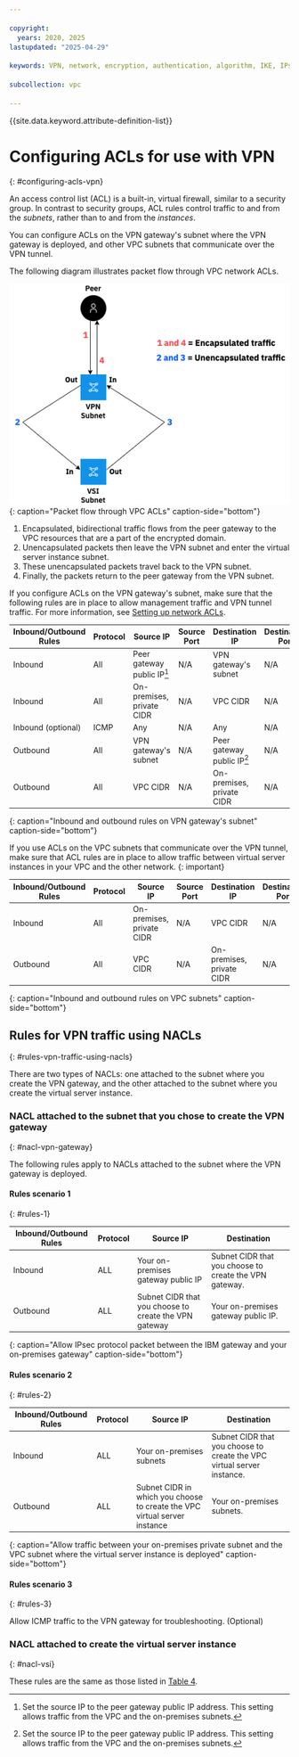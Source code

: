 ```yaml
---

copyright:
  years: 2020, 2025
lastupdated: "2025-04-29"

keywords: VPN, network, encryption, authentication, algorithm, IKE, IPsec, policies, gateway

subcollection: vpc

---
```


{{site.data.keyword.attribute-definition-list}}

# Configuring ACLs for use with VPN
{: #configuring-acls-vpn}

An access control list (ACL) is a built-in, virtual firewall, similar to a security group. In contrast to security groups, ACL rules control traffic to and from the _subnets_, rather than to and from the _instances_.

You can configure ACLs on the VPN gateway's subnet where the VPN gateway is deployed, and other VPC subnets that communicate over the VPN tunnel.

The following diagram illustrates packet flow through VPC network ACLs.

![Packet flow through VPC ACLs](images/vpc-traffic-flow.png){: caption="Packet flow through VPC ACLs" caption-side="bottom"}

1. Encapsulated, bidirectional traffic flows from the peer gateway to the VPC resources that are a part of the encrypted domain.
1. Unencapsulated packets then leave the VPN subnet and enter the virtual server instance subnet.
1. These unencapsulated packets travel back to the VPN subnet.
1. Finally, the packets return to the peer gateway from the VPN subnet.

If you configure ACLs on the VPN gateway's subnet, make sure that the following rules are in place to allow management traffic and VPN tunnel traffic. For more information, see [Setting up network ACLs](/docs/vpc?topic=vpc-using-acls).

| Inbound/Outbound Rules | Protocol | Source IP | Source Port | Destination IP | Destination Port |
|--------------|------|------|------|------|------------------|
| Inbound | All | Peer gateway public IP[^IP] | N/A | VPN gateway's subnet | N/A
| Inbound | All | On-premises, private CIDR | N/A | VPC CIDR | N/A
| Inbound (optional) | ICMP | Any | N/A | Any | N/A
| Outbound | All  | VPN gateway's subnet | N/A | Peer gateway public IP[^IP2] | N/A
| Outbound | All  | VPC CIDR | N/A | On-premises, private CIDR | N/A
{: caption="Inbound and outbound rules on VPN gateway's subnet" caption-side="bottom"}

If you use ACLs on the VPC subnets that communicate over the VPN tunnel, make sure that ACL rules are in place to allow traffic between virtual server instances in your VPC and the other network.
{: important}

| Inbound/Outbound Rules | Protocol | Source IP | Source Port | Destination IP | Destination Port |
|--------------|------|------|------|------|------------------|
| Inbound | All | On-premises, private CIDR | N/A | VPC CIDR | N/A
| Outbound | All | VPC CIDR | N/A | On-premises, private CIDR | N/A
{: caption="Inbound and outbound rules on VPC subnets" caption-side="bottom"}

[^IP]: Set the source IP to the peer gateway public IP address. This setting allows traffic from the VPC and the on-premises subnets.

[^IP2]: Set the source IP to the peer gateway public IP address. This setting allows traffic from the VPC and the on-premises subnets.

## Rules for VPN traffic using NACLs
{: #rules-vpn-traffic-using-nacls}

There are two types of NACLs: one attached to the subnet where you create the VPN gateway, and the other attached to the subnet where you create the virtual server instance.

### NACL attached to the subnet that you chose to create the VPN gateway
{: #nacl-vpn-gateway}

The following rules apply to NACLs attached to the subnet where the VPN gateway is deployed.

#### Rules scenario 1
{: #rules-1}

Inbound/Outbound Rules|Protocol| Source IP| Destination|
|---------------------|--------|----------|------------|
|Inbound |ALL |Your on-premises gateway public IP|Subnet CIDR that you choose to create the VPN gateway.|
|Outbound |ALL |Subnet CIDR that you choose to create the VPN gateway|Your on-premises gateway public IP.|
{: caption="Allow IPsec protocol packet between the IBM gateway and your on-premises gateway" caption-side="bottom"}

#### Rules scenario 2
{: #rules-2}

Inbound/Outbound Rules|Protocol| Source IP| Destination|
|---------------------|--------|----------|------------|
|Inbound |ALL |Your on-premises subnets|Subnet CIDR that you choose to create the VPC virtual server instance.|
|Outbound |ALL |Subnet CIDR in which you choose to create the VPC virtual server instance|Your on-premises subnets.|
{: caption="Allow traffic between your on-premises private subnet and the VPC subnet where the virtual server instance is deployed" caption-side="bottom"}

#### Rules scenario 3
{: #rules-3}

Allow ICMP traffic to the VPN gateway for troubleshooting. (Optional)

### NACL attached to create the virtual server instance
{: #nacl-vsi}

These rules are the same as those listed in [Table 4](#rules-2).
